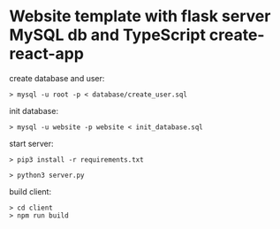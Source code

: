 # Website template with flask server MySQL db and TypeScript create-react-app
create database and user:

`> mysql -u root -p < database/create_user.sql`

init database:

`> mysql -u website -p website < init_database.sql `


start server:

`> pip3 install -r requirements.txt`

`> python3 server.py`

build client:

```
> cd client
> npm run build
```
